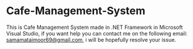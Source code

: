# Cafe-Management-System
This is Cafe Management System made in .NET Framework in Microsoft Visual Studio, if you want help you can contact me on the following email: samamataimoor69@gmail.com, i will be hopefully resolve your issue.
